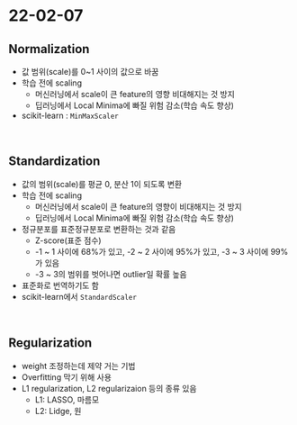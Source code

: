 22-02-07
===
## Normalization
- 값 범위(scale)를 0~1 사이의 값으로 바꿈
- 학습 전에 scaling
  - 머신러닝에서 scale이 큰 feature의 영향 비대해지는 것 방지
  - 딥러닝에서 Local Minima에 빠질 위험 감소(학습 속도 향상)
- scikit-learn : ```MinMaxScaler```
<br>

## Standardization
- 값의 범위(scale)를 평균 0, 분산 1이 되도록 변환
- 학습 전에 scaling
  - 머신러닝에서 scale이 큰 feature의 영향이 비대해지는 것 방지
  - 딥러닝에서 Local Minima에 빠질 위험 감소(학습 속도 향상)
- 정규분포를 표준정규분포로 변환하는 것과 같음
  - Z-score(표준 점수)
  - -1 ~ 1 사이에 68%가 있고, -2 ~ 2 사이에 95%가 있고, -3 ~ 3 사이에 99%가 있음
  - -3 ~ 3의 범위를 벗어나면 outlier일 확률 높음
- 표준화로 번역하기도 함
- scikit-learn에서 ```StandardScaler```
<br>

## Regularization
- weight 조정하는데 제약 거는 기법  
- Overfitting 막기 위해 사용
- L1 regularization, L2 regularizaion 등의 종류 있음
  - L1: LASSO, 마름모
  - L2: Lidge, 원
